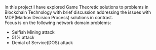 In this project I have explored Game Theoretic solutions to problems in Blockchain Technology with brief discussion addressing the issues with MDP(Markov Decision Process) solutions in contrast.
<br>
Focus is on the following network domain problems:
* Selfish Mining attack
* 51% attack
* Denial of Service(DOS) attack
